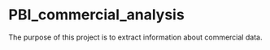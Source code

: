 # PBI_commercial_analysis
 The purpose of this project is to extract information about commercial data. 
